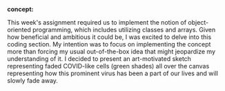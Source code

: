 __concept:__

This week's assignment required us to implement the notion of object-oriented programming, which includes utilizing classes and arrays. Given how beneficial and ambitious it could be, I was excited to delve into this coding section. My intention was to focus on implementing the concept more than forcing my usual out-of-the-box idea that might jeopardize my understanding of it. I decided to present an art-motivated sketch representing faded COVID-like cells (green shades) all over the canvas representing how this prominent virus has been a part of our lives and will slowly fade away.
